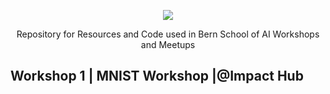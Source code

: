 <p align="center">
  <img src="https://github.com/Avik-Jain/School-of-AI/blob/master/graphics/School%20of%20ai%20inverse%20logo.png">
</p>
<p align="center">
 Repository for Resources and Code used in Bern School of AI Workshops and Meetups
</p>

## Workshop 1 | MNIST Workshop |@Impact Hub
